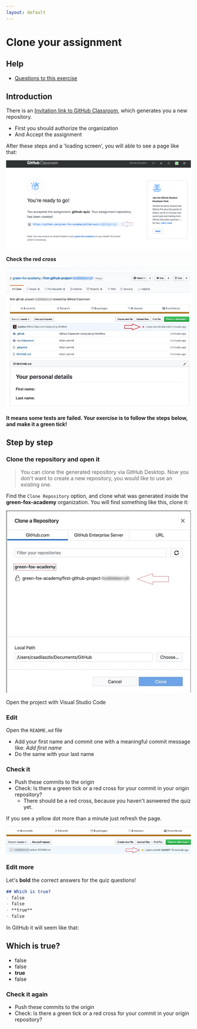 ```yaml
---
layout: default
---
```

# Clone your assignment

## Help

- [Questions to this exercise](https://stackoverflow.com/c/greenfoxacademy/questions/tagged/github-quiz)

## Introduction

There is an [Invitation link to GitHub Classroom](https://classroom.github.com/a/1aIPRJVL), which generates you a new repository.

- First you should authorize the organization
- And Accept the assignment

After these steps and a 'loading screen', you will able to see a page like that:

![after invitation link](../assets/classroom/classroom-after-inv.png)

**Check the red cross**

![default repo](../assets/classroom/classroom-repo-default.png)

**It means some tests are failed. Your exercise is to follow the steps below, and make it a green tick!**

## Step by step

### Clone the repository and open it

> You can clone the generated repository via GitHub Desktop. Now you don't want to create a new repository, you would like to use an existing one.

Find the `Clone Repository` option, and clone what was generated inside the **green-fox-academy** organization.
You will find something like this, clone it:

![clone window](../assets/classroom/classroom-clone.png)

Open the project with Visual Studio Code

### Edit

Open the `README.md` file

- Add your first name and commit one with a meaningful commit message like: _Add first name_
- Do the same with your last name

### Check it

- Push these commits to the origin
- Check: Is there a green tick or a red cross for your commit in your origin repository?
  - There should be a red cross, because you haven't asnwered the quiz yet.
  
If you see a yellow dot more than a minute just refresh the page.

![yellow dot](../assets/classroom/classroom-yellowdot.png)

### Edit more 

Let's **bold** the correct answers for the quiz questions!

```markdown
## Which is true?
- false
- false
- **true**
- false
```

In GitHub it will seem like that:

## Which is true?

- false
- false
- **true**
- false

### Check it again

- Push these commits to the origin
- Check: Is there a green tick or a red cross for your commit in your origin repository?
